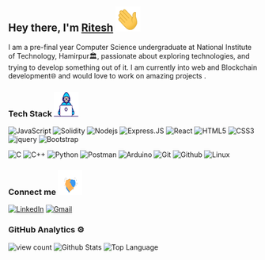 ## Hey there, I'm <a href="https://ritcode.github.io" target="_blank">Ritesh</a>  <img src="https://raw.githubusercontent.com/ritcode/ritcode/main/Hi.gif" width=50px height=50px>

I am a pre-final year Computer Science undergraduate at National Institute of Technology, Hamirpur🏛, passionate about exploring technologies, and trying to develop something out of it. I am currently into web and Blockchain development🌐 and would love to work on amazing projects .



### Tech Stack  <img src="https://raw.githubusercontent.com/ritcode/ritcode/main/Developer.gif" width=50px height=50px>

<img alt="JavaScript" height="20px" src="https://img.shields.io/badge/-JavaScript-black?style=flat-square&logo=javascript"/> <img alt="Solidity" height="20px" src="https://img.shields.io/badge/Solidity-e6e6e6?style=for-the-badge&logo=solidity&logoColor=black"/> <img alt="Nodejs" height="20px" src="https://img.shields.io/badge/-Nodejs-black?style=flat-square&logo=Node.js"/> <img alt="Express.JS" height="20px" src="https://img.shields.io/badge/-Express.JS-c7b198?style=plastic&logo=Express.JS"/> <img alt="React" height="20px" src="https://img.shields.io/badge/-React-black?style=flat-square&logo=react"/> <img alt="HTML5" height="20px" src="https://img.shields.io/badge/-HTML5-E34F26?style=flat-square&logo=html5&logoColor=white"/> <img alt="CSS3" height="20px" src="https://img.shields.io/badge/-CSS3-1572B6?style=flat-square&logo=css3"/> <img alt="jquery" height="20px" src="https://img.shields.io/badge/jQuery-0769AD?style=for-the-badge&logo=jquery&logoColor=white"/> <img alt="Bootstrap" height="20px" src="https://img.shields.io/badge/-Bootstrap-563D7C?style=flat-square&logo=bootstrap"/> 

<img alt="C" height="20px" src="https://img.shields.io/badge/c-%2300599C.svg?style=for-the-badge&logo=c&logoColor=white"/> <img alt="C++" src="https://img.shields.io/badge/-C++-00599C?style=flat-square&logo=c"/> <img height="20px" alt="Python" src="https://img.shields.io/badge/Python-3776AB?style=for-the-badge&logo=python&logoColor=white"/> <img height="20px" alt="Postman" src="https://img.shields.io/badge/Postman-black?style=flat-square&logo=postman"/> <img height="20px" alt="Arduino" src="https://img.shields.io/badge/Arduino-black?style=flat-square&logo=arduino"/> <img height="20px" alt="Git" src="https://img.shields.io/badge/-Git-black?style=flat-square&logo=git"/> <img height="20px" alt="Github" src="https://img.shields.io/badge/-GitHub-181717?style=flat-square&logo=github"/> <img height="20px" alt="Linux" src="https://img.shields.io/badge/Linux-black?style=flat-square&logo=linux"/>



### Connect me  <img src="https://raw.githubusercontent.com/ritcode/ritcode/main/Handshake.gif" width=50px height=50px>

<a href="https://www.linkedin.com/in/ritcode" target="_blank"><img alt="LinkedIn" height="20px" src="https://img.shields.io/badge/-LinkedIn-0077B5?style=flat-square&logo=Linkedin&logoColor=white"></a>
<a href="mailto:riteshshawk.rk@gmail.com" target="_blank"><img alt="Gmail" height="20px" src="https://img.shields.io/badge/Gmail-D14836?style=for-the-badge&logo=gmail&logoColor=white"></a>





### GitHub Analytics  ⚙️

<img alt="view count" src="https://komarev.com/ghpvc/?username=ritcode&style=plastic">

<img alt = "Github Stats" src="https://github-readme-stats.vercel.app/api?username=ritcode&show_icons=true&count_private=true&hide=issues,stars&hide_border=true&title_color=5391FE&theme=tokyonight">

<img alt = "Top Language" src="https://github-readme-stats.vercel.app/api/top-langs/?username=ritcode&hide=python,sass&hide_border=true&layout=compact">

<!-- - for future references
<img alt="Firebase" height="20px" src="https://img.shields.io/badge/firebase-ffca28?style=for-the-badge&logo=firebase&logoColor=white"/> <img alt="MongoDB" height="20px" src="https://img.shields.io/badge/-MongoDB-black?style=flat-square&logo=mongodb"/>
![Java](https://img.shields.io/badge/-java-3f4441?style=plastic&logo=java)   
![Python](https://img.shields.io/badge/-Python-8fcfd1?style=plastic&logo=Python) 
![MySQL](https://img.shields.io/badge/-MySQL-black?style=flat-square&logo=mysql)   
![Heroku](https://img.shields.io/badge/-Heroku-430098?style=flat-square&logo=heroku) 
![Shell](https://img.shields.io/badge/-Shell-blasck?style=plastic&logo=Shell)  
[![Gmail](https://img.shields.io/badge/Gmail-D14836?style=for-the-badge&logo=gmail&logoColor=white)](mailto:riteshshawk.rk@gmail.com) 
- 🌱 Currently learning & Working  : ![React](https://img.shields.io/badge/-React-black?style=flat-square&logo=react)  ![Express.JS](https://img.shields.io/badge/-Express.JS-c7b198?style=plastic&logo=Express.JS)  
-->

